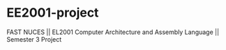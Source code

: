 # EE2001-project
FAST NUCES || EL2001 Computer Architecture and Assembly Language || Semester 3 Project
